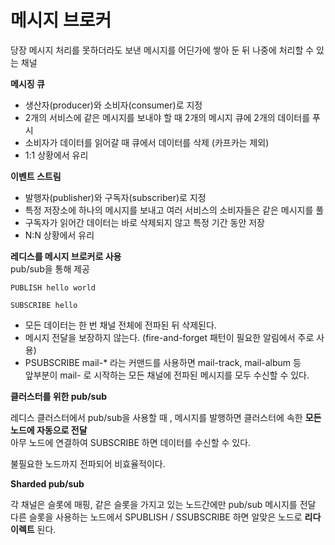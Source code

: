 # 메시지 브로커

당장 메시지 처리를 못하더라도 보낸 메시지를 어딘가에 쌓아 둔 뒤 나중에 처리할 수 있는 채널



**메시징 큐**

* 생산자(producer)와 소비자(consumer)로 지정&#x20;
* 2개의 서비스에 같은 메시지를 보내야 할 때 2개의 메시지 큐에 2개의 데이터를 푸시&#x20;
* 소비자가 데이터를 읽어갈 때 큐에서 데이터를 삭제 (카프카는 제외)
* 1:1 상황에서 유리

**이벤트 스트림**

* 발행자(publisher)와 구독자(subscriber)로 지정
* 특정 저장소에 하나의 메시지를 보내고 여러 서비스의 소비자들은 같은 메시지를 풀
* 구독자가 읽어간 데이터는 바로 삭제되지 않고 특정 기간 동안 저장
* N:N 상황에서 유리



**레디스를 메시지 브로커로 사용**\
pub/sub을 통해 제공

```
PUBLISH hello world

SUBSCRIBE hello
```

* 모든 데이터는 한 번 채널 전체에 전파된 뒤 삭제된다.
* 메시지 전달을 보장하지 않는다. (fire-and-forget 패턴이 필요한 알림에서 주로 사용)
* PSUBSCRIBE mail-\* 라는 커맨드를 사용하면 mail-track, mail-album 등 \
  앞부분이 mail- 로 시작하는 모든 채널에 전파된 메시지를 모두 수신할 수 있다.

**클러스터를 위한 pub/sub**

레디스 클러스터에서 pub/sub을 사용할 때 , 메시지를 발행하면 클러스터에 속한 **모든 노드에 자동으로 전달** \
아무 노드에 연결하여 SUBSCRIBE 하면 데이터를 수신할 수 있다.&#x20;

불필요한 노드까지 전파되어 비효율적이다.

**Sharded pub/sub**

각 채널은 슬롯에 매핑, 같은 슬롯을 가지고 있는 노드간에만 pub/sub 메시지를 전달 \
다른 슬롯을 사용하는 노드에서 SPUBLISH / SSUBSCRIBE 하면 알맞은 노드로 **리다이렉트** 된다.&#x20;









